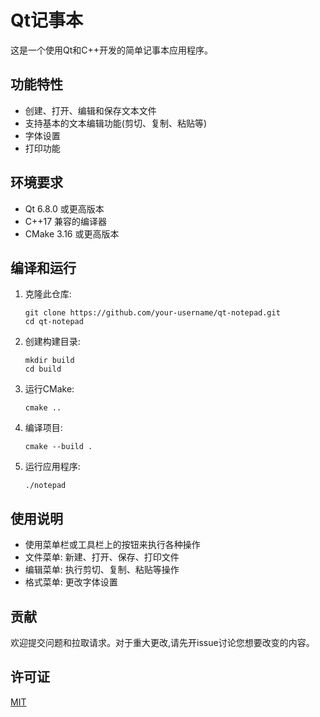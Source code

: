 # Qt记事本

这是一个使用Qt和C++开发的简单记事本应用程序。

## 功能特性

- 创建、打开、编辑和保存文本文件
- 支持基本的文本编辑功能(剪切、复制、粘贴等)
- 字体设置
- 打印功能

## 环境要求

- Qt 6.8.0 或更高版本
- C++17 兼容的编译器
- CMake 3.16 或更高版本

## 编译和运行

1. 克隆此仓库:
   ```
   git clone https://github.com/your-username/qt-notepad.git
   cd qt-notepad
   ```

2. 创建构建目录:
   ```
   mkdir build
   cd build
   ```

3. 运行CMake:
   ```
   cmake ..
   ```

4. 编译项目:
   ```
   cmake --build .
   ```

5. 运行应用程序:
   ```
   ./notepad
   ```

## 使用说明

- 使用菜单栏或工具栏上的按钮来执行各种操作
- 文件菜单: 新建、打开、保存、打印文件
- 编辑菜单: 执行剪切、复制、粘贴等操作
- 格式菜单: 更改字体设置

## 贡献

欢迎提交问题和拉取请求。对于重大更改,请先开issue讨论您想要改变的内容。

## 许可证

[MIT](https://choosealicense.com/licenses/mit/)

